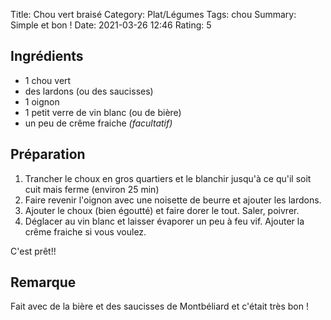 Title: Chou vert braisé
Category: Plat/Légumes
Tags: chou
Summary: Simple et bon !
Date: 2021-03-26 12:46
Rating: 5

## Ingrédients

- 1 chou vert
- des lardons (ou des saucisses)
- 1 oignon
- 1 petit verre de vin blanc (ou de bière)
- un peu de crême fraiche *(facultatif)*


## Préparation
1. Trancher le choux en gros quartiers et le blanchir jusqu'à ce qu'il soit cuit mais ferme (environ 25 min)
2. Faire revenir l'oignon avec une noisette de beurre et ajouter les lardons.
3. Ajouter le choux (bien égoutté) et faire dorer le tout. Saler, poivrer.
4. Déglacer au vin blanc et laisser évaporer un peu à feu vif. Ajouter la crême fraiche si vous voulez.

C'est prêt!!

## Remarque

Fait avec de la bière et des saucisses de Montbéliard et c'était très bon !